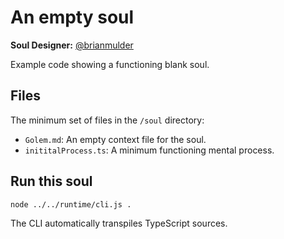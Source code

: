 # An empty soul

**Soul Designer:** [@brianmulder](https://github.com/brianmulder)

Example code showing a functioning blank soul.

## Files

The minimum set of files in the `/soul` directory:

- `Golem.md`: An empty context file for the soul.
- `inititalProcess.ts`: A minimum functioning mental process.

## Run this soul

```bash
node ../../runtime/cli.js .
```
The CLI automatically transpiles TypeScript sources.
